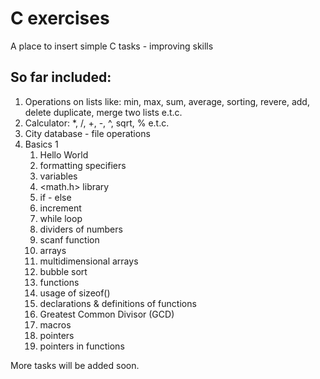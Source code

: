 # C exercises
A place to insert simple C tasks - improving skills

## So far included:
1. Operations on lists like: min, max, sum, average, sorting, revere, add, delete duplicate, merge two lists e.t.c.
2. Calculator: *, /, +, -, ^, sqrt, % e.t.c.
3. City database - file operations
4. Basics 1
     1. Hello World
     2. formatting specifiers
     3. variables
     4. <math.h> library
     5. if - else
     6. increment
     7. while loop
     8. dividers of numbers
     9. scanf function
     10. arrays
     11. multidimensional arrays
     12. bubble sort
     13. functions
     14. usage of sizeof()
     15. declarations & definitions of functions
     16. Greatest Common Divisor (GCD)
     17. macros
     18. pointers
     19. pointers in functions

More tasks will be added soon.
